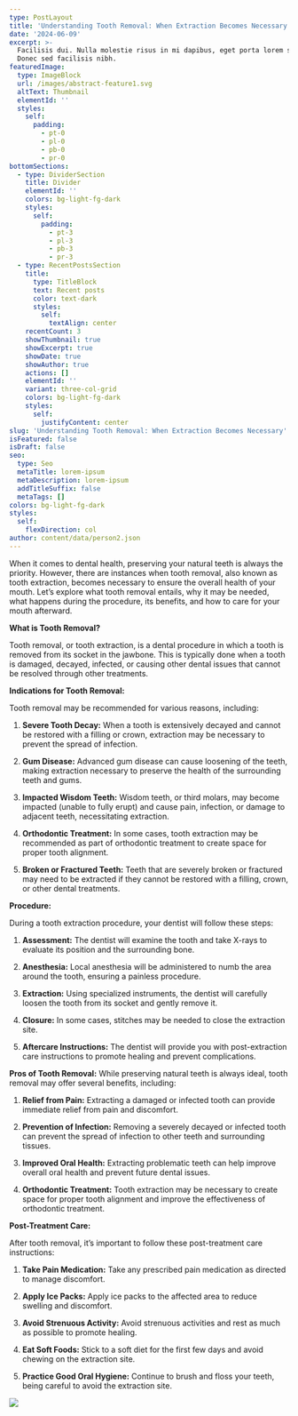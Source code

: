 ```yaml
---
type: PostLayout
title: 'Understanding Tooth Removal: When Extraction Becomes Necessary'
date: '2024-06-09'
excerpt: >-
  Facilisis dui. Nulla molestie risus in mi dapibus, eget porta lorem semper.
  Donec sed facilisis nibh.
featuredImage:
  type: ImageBlock
  url: /images/abstract-feature1.svg
  altText: Thumbnail
  elementId: ''
  styles:
    self:
      padding:
        - pt-0
        - pl-0
        - pb-0
        - pr-0
bottomSections:
  - type: DividerSection
    title: Divider
    elementId: ''
    colors: bg-light-fg-dark
    styles:
      self:
        padding:
          - pt-3
          - pl-3
          - pb-3
          - pr-3
  - type: RecentPostsSection
    title:
      type: TitleBlock
      text: Recent posts
      color: text-dark
      styles:
        self:
          textAlign: center
    recentCount: 3
    showThumbnail: true
    showExcerpt: true
    showDate: true
    showAuthor: true
    actions: []
    elementId: ''
    variant: three-col-grid
    colors: bg-light-fg-dark
    styles:
      self:
        justifyContent: center
slug: 'Understanding Tooth Removal: When Extraction Becomes Necessary'
isFeatured: false
isDraft: false
seo:
  type: Seo
  metaTitle: lorem-ipsum
  metaDescription: lorem-ipsum
  addTitleSuffix: false
  metaTags: []
colors: bg-light-fg-dark
styles:
  self:
    flexDirection: col
author: content/data/person2.json
---
```

When it comes to dental health, preserving your natural teeth is always the priority. However, there are instances when tooth removal, also known as tooth extraction, becomes necessary to ensure the overall health of your mouth. Let’s explore what tooth removal entails, why it may be needed, what happens during the procedure, its benefits, and how to care for your mouth afterward.

**What is Tooth Removal?** 

Tooth removal, or tooth extraction, is a dental procedure in which a tooth is removed from its socket in the jawbone. This is typically done when a tooth is damaged, decayed, infected, or causing other dental issues that cannot be resolved through other treatments.

**Indications for Tooth Removal:** 

Tooth removal may be recommended for various reasons, including:

1.  **Severe Tooth Decay:** When a tooth is extensively decayed and cannot be restored with a filling or crown, extraction may be necessary to prevent the spread of infection.

2.  **Gum Disease:** Advanced gum disease can cause loosening of the teeth, making extraction necessary to preserve the health of the surrounding teeth and gums.

3.  **Impacted Wisdom Teeth:** Wisdom teeth, or third molars, may become impacted (unable to fully erupt) and cause pain, infection, or damage to adjacent teeth, necessitating extraction.

4.  **Orthodontic Treatment:** In some cases, tooth extraction may be recommended as part of orthodontic treatment to create space for proper tooth alignment.

5.  **Broken or Fractured Teeth:** Teeth that are severely broken or fractured may need to be extracted if they cannot be restored with a filling, crown, or other dental treatments.

**Procedure:** 

During a tooth extraction procedure, your dentist will follow these steps:

1.  **Assessment:** The dentist will examine the tooth and take X-rays to evaluate its position and the surrounding bone.

2.  **Anesthesia:** Local anesthesia will be administered to numb the area around the tooth, ensuring a painless procedure.

3.  **Extraction:** Using specialized instruments, the dentist will carefully loosen the tooth from its socket and gently remove it.

4.  **Closure:** In some cases, stitches may be needed to close the extraction site.

5.  **Aftercare Instructions:** The dentist will provide you with post-extraction care instructions to promote healing and prevent complications.

**Pros of Tooth Removal:** While preserving natural teeth is always ideal, tooth removal may offer several benefits, including:

1.  **Relief from Pain:** Extracting a damaged or infected tooth can provide immediate relief from pain and discomfort.

2.  **Prevention of Infection:** Removing a severely decayed or infected tooth can prevent the spread of infection to other teeth and surrounding tissues.

3.  **Improved Oral Health:** Extracting problematic teeth can help improve overall oral health and prevent future dental issues.

4.  **Orthodontic Treatment:** Tooth extraction may be necessary to create space for proper tooth alignment and improve the effectiveness of orthodontic treatment.

**Post-Treatment Care:** 

After tooth removal, it’s important to follow these post-treatment care instructions:

1.  **Take Pain Medication:** Take any prescribed pain medication as directed to manage discomfort.

2.  **Apply Ice Packs:** Apply ice packs to the affected area to reduce swelling and discomfort.

3.  **Avoid Strenuous Activity:** Avoid strenuous activities and rest as much as possible to promote healing.

4.  **Eat Soft Foods:** Stick to a soft diet for the first few days and avoid chewing on the extraction site.

5.  **Practice Good Oral Hygiene:** Continue to brush and floss your teeth, being careful to avoid the extraction site.

![](/images/WhatsApp%20Image%202024-06-09%20at%2014.57.39.jpeg)



